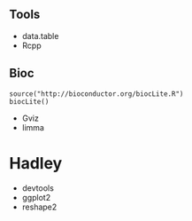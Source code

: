 ## Tools
- data.table
- Rcpp

## Bioc

    source("http://bioconductor.org/biocLite.R")
    biocLite()

- Gviz
- limma

# Hadley
- devtools
- ggplot2
- reshape2

